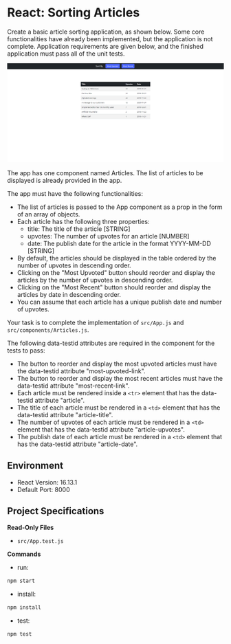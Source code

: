 # React: Sorting Articles  

Create a basic article sorting application, as shown below. Some core functionalities have already been implemented, but the application is not complete. Application requirements are given below, and the finished application must pass all of the unit tests.

![sorting-app](./public/img_20230712.png)

The app has one component named Articles. The list of articles to be displayed is already provided in the app.

The app must have the following functionalities:

- The list of articles is passed to the App component as a prop in the form of an array of objects.
- Each article has the following three properties:
  - title: The title of the article [STRING]
  - upvotes: The number of upvotes for an article [NUMBER]
  - date: The publish date for the article in the format YYYY-MM-DD [STRING]
- By default, the articles should be displayed in the table ordered by the number of upvotes in descending order.
- Clicking on the "Most Upvoted" button should reorder and display the articles by the number of upvotes in descending order.
- Clicking on the "Most Recent" button should reorder and display the articles by date in descending order.
- You can assume that each article has a unique publish date and number of upvotes.

Your task is to complete the implementation of `src/App.js` and `src/components/Articles.js`.

The following data-testid attributes are required in the component for the tests to pass:

- The button to reorder and display the most upvoted articles must have the data-testid attribute "most-upvoted-link".
- The button to reorder and display the most recent articles must have the data-testid attribute "most-recent-link".
- Each article must be rendered inside a `<tr>` element that has the data-testid attribute "article".
- The title of each article must be rendered in a `<td>` element that has the data-testid attribute "article-title".
- The number of upvotes of each article must be rendered in a `<td>` element that has the data-testid attribute "article-upvotes".
- The publish date of each article must be rendered in a `<td>` element that has the data-testid attribute "article-date".

## Environment 

- React Version: 16.13.1
- Default Port: 8000

## Project Specifications 

**Read-Only Files**
- `src/App.test.js`

**Commands**
- run: 
```bash
npm start
```
- install: 
```bash
npm install
```
- test: 
```bash
npm test
```

